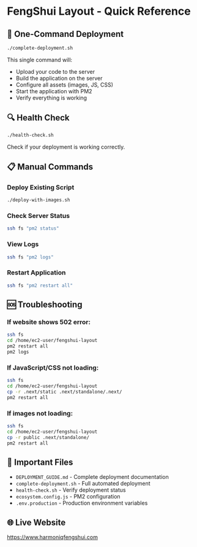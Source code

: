 # FengShui Layout - Quick Reference

## 🚀 One-Command Deployment

```bash
./complete-deployment.sh
```

This single command will:

- Upload your code to the server
- Build the application on the server
- Configure all assets (images, JS, CSS)
- Start the application with PM2
- Verify everything is working

## 🔍 Health Check

```bash
./health-check.sh
```

Check if your deployment is working correctly.

## 📋 Manual Commands

### Deploy Existing Script

```bash
./deploy-with-images.sh
```

### Check Server Status

```bash
ssh fs "pm2 status"
```

### View Logs

```bash
ssh fs "pm2 logs"
```

### Restart Application

```bash
ssh fs "pm2 restart all"
```

## 🆘 Troubleshooting

### If website shows 502 error:

```bash
ssh fs
cd /home/ec2-user/fengshui-layout
pm2 restart all
pm2 logs
```

### If JavaScript/CSS not loading:

```bash
ssh fs
cd /home/ec2-user/fengshui-layout
cp -r .next/static .next/standalone/.next/
pm2 restart all
```

### If images not loading:

```bash
ssh fs
cd /home/ec2-user/fengshui-layout
cp -r public .next/standalone/
pm2 restart all
```

## 📁 Important Files

- `DEPLOYMENT_GUIDE.md` - Complete deployment documentation
- `complete-deployment.sh` - Full automated deployment
- `health-check.sh` - Verify deployment status
- `ecosystem.config.js` - PM2 configuration
- `.env.production` - Production environment variables

## 🌐 Live Website

https://www.harmoniqfengshui.com
